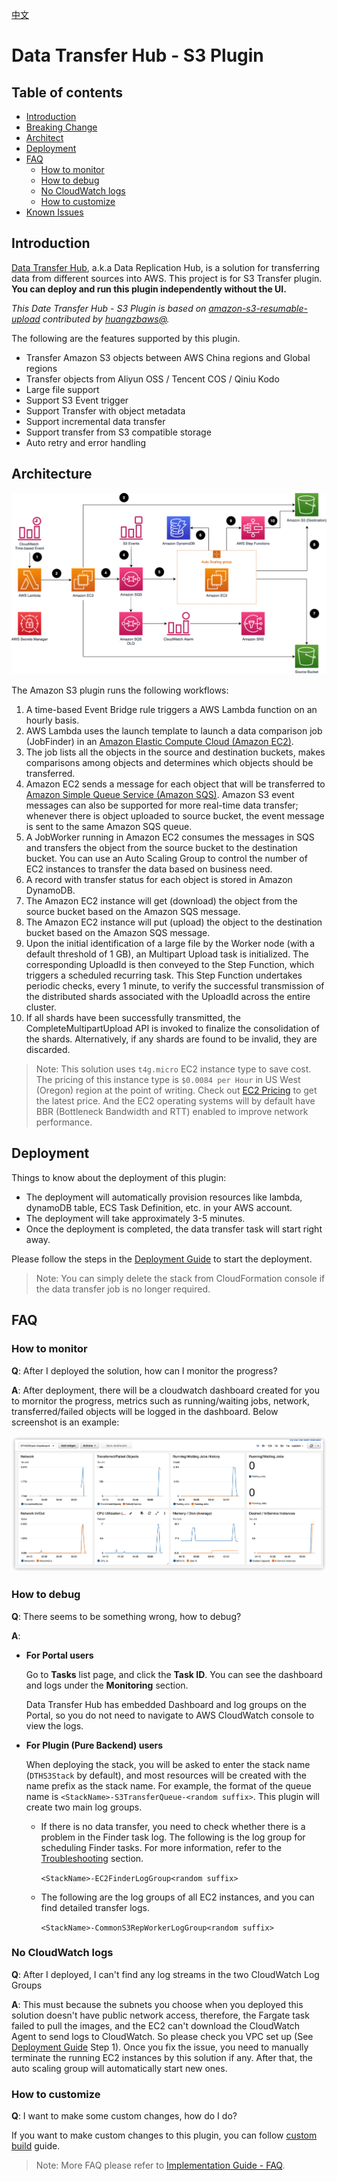 
[中文](./README_CN.md)

# Data Transfer Hub - S3 Plugin

## Table of contents
* [Introduction](#introduction)
* [Breaking Change](#breaking-change)
* [Architect](#architect)
* [Deployment](#deployment)
* [FAQ](#faq)
  * [How to monitor](#how-to-monitor)
  * [How to debug](#how-to-debug)
  * [No CloudWatch logs](#no-cloudwatch-logs)
  * [How to customize](#how-to-customize)
* [Known Issues](#known-issues)


## Introduction

[Data Transfer Hub](https://github.com/awslabs/aws-data-replication-hub), a.k.a Data Replication Hub, is a solution for transferring data from different sources into AWS. This project is for S3 Transfer plugin. **You can deploy and run this plugin independently without the UI.** 

_This Date Transfer Hub - S3 Plugin is based on [amazon-s3-resumable-upload](https://github.com/aws-samples/amazon-s3-resumable-upload) contributed by [huangzbaws@](https://github.com/huangzbaws)._

The following are the features supported by this plugin.

- Transfer Amazon S3 objects between AWS China regions and Global regions
- Transfer objects from Aliyun OSS / Tencent COS / Qiniu Kodo
- Large file support
- Support S3 Event trigger
- Support Transfer with object metadata
- Support incremental data transfer
- Support transfer from S3 compatible storage
- Auto retry and error handling

## Architecture

![S3 Plugin Architecture](./en-base/images/s3-arch-global.png)

The Amazon S3 plugin runs the following workflows:

1.	A time-based Event Bridge rule triggers a AWS Lambda function on an hourly basis. 
2.  AWS Lambda uses the launch template to launch a data comparison job (JobFinder) in an [Amazon Elastic Compute Cloud (Amazon EC2)](https://aws.amazon.com/ec2/).
3. The job lists all the objects in the source and destination
buckets, makes comparisons among objects and determines which objects should be transferred.
4.	Amazon EC2 sends a message for each object that will be transferred to [Amazon Simple Queue Service (Amazon SQS)](https://aws.amazon.com/sqs/). Amazon S3 event messages can also be supported for more real-time data transfer; whenever there is object uploaded to source bucket, the event message is sent to the same Amazon SQS queue.
5.	A JobWorker running in Amazon EC2 consumes the messages in SQS and transfers the object from the source bucket to the destination bucket. You can use an Auto Scaling Group to control the number of EC2 instances to transfer the data based on business need.
6.	A record with transfer status for each object is stored in Amazon DynamoDB. 
7.	The Amazon EC2 instance will get (download) the object from the source bucket based on the Amazon SQS message. 
8.	The Amazon EC2 instance will put (upload) the object to the destination bucket based on the Amazon SQS message. 
9.	Upon the initial identification of a large file by the Worker node (with a default threshold of 1 GB), an Multipart Upload task is initialized. The corresponding UploadId is then conveyed to the Step Function, which triggers a scheduled recurring task. This Step Function undertakes periodic checks, every 1 minute, to verify the successful transmission of the distributed shards associated with the UploadId across the entire cluster.
10.	If all shards have been successfully transmitted, the CompleteMultipartUpload API is invoked to finalize the consolidation of the shards. Alternatively, if any shards are found to be invalid, they are discarded.

> Note: This solution uses `t4g.micro` EC2 instance type to save cost. The pricing of this instance type is `$0.0084 per Hour` in US West (Oregon) region at the point of writing. Check out [EC2 Pricing](https://aws.amazon.com/ec2/pricing/on-demand/) to get the latest price. And the EC2 operating systems will by default have BBR (Bottleneck Bandwidth and RTT) enabled to improve network performance.


## Deployment

Things to know about the deployment of this plugin:

- The deployment will automatically provision resources like lambda, dynamoDB table, ECS Task Definition, etc. in your AWS account.
- The deployment will take approximately 3-5 minutes.
- Once the deployment is completed, the data transfer task will start right away.

Please follow the steps in the [Deployment Guide](./S3_DEPLOYMENT_EN.md) to start the deployment.

> Note: You can simply delete the stack from CloudFormation console if the data transfer job is no longer required.


## FAQ

### How to monitor

**Q**: After I deployed the solution, how can I monitor the progress?

**A**: After deployment, there will be a cloudwatch dashboard created for you to mornitor the progress, metrics such as running/waiting jobs, network, transferred/failed objects will be logged in the dashboard. Below screenshot is an example:

![Cloudwatch Dashboard Example](./en-base/images/dashboard.png)

### How to debug

**Q**: There seems to be something wrong, how to debug?

**A**: 

- **For Portal users**

    Go to **Tasks** list page, and click the **Task ID**. You can see the dashboard and logs under the **Monitoring** section.
    
    Data Transfer Hub has embedded Dashboard and log groups on the Portal, so you do not need to navigate to AWS CloudWatch console to view the logs.   

- **For Plugin (Pure Backend) users**

    When deploying the stack, you will be asked to enter the stack name (`DTHS3Stack` by default), and most resources will be created with the name prefix as the stack name. For example, the format of the queue name is `<StackName>-S3TransferQueue-<random suffix>`. This plugin will create two main log groups.

    - If there is no data transfer, you need to check whether there is a problem in the Finder task log. The following is the log group for scheduling Finder tasks. For more information, refer to the [Troubleshooting](../troubleshooting) section.
        
        `<StackName>-EC2FinderLogGroup<random suffix>`

    - The following are the log groups of all EC2 instances, and you can find detailed transfer logs.

        `<StackName>-CommonS3RepWorkerLogGroup<random suffix>`

### No CloudWatch logs

**Q**: After I deployed, I can't find any log streams in the two CloudWatch Log Groups

**A**: This must because the subnets you choose when you deployed this solution doesn't have public network access, therefore, the Fargate task failed to pull the images, and the EC2 can't download the CloudWatch Agent to send logs to CloudWatch.  So please check you VPC set up (See [Deployment Guide](./S3_DEPLOYMENT_EN.md) Step 1). Once you fix the issue, you need to manually terminate the running EC2 instances by this solution if any. After that, the auto scaling group will automatically start new ones.


### How to customize

**Q**: I want to make some custom changes, how do I do?

If you want to make custom changes to this plugin, you can follow [custom build](CUSTOM_BUILD.md) guide.

> Note: More FAQ please refer to [Implementation Guide - FAQ](https://awslabs.github.io/data-transfer-hub/en/faq/).

